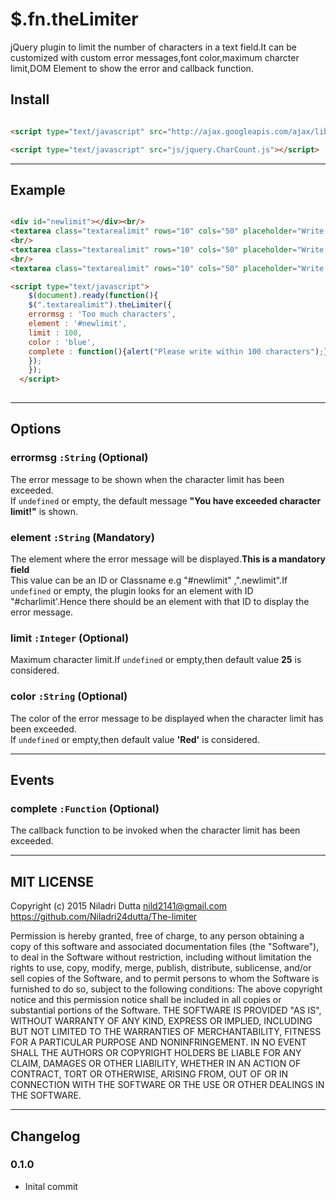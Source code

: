 # $.fn.theLimiter



jQuery plugin to limit the number of characters in a text field.It can be customized with custom error messages,font color,maximum charcter limit,DOM Element to show the error and callback function.


## Install

```html

<script type="text/javascript" src="http://ajax.googleapis.com/ajax/libs/jquery/1.10.1/jquery.min.js" ></script>

<script type="text/javascript" src="js/jquery.CharCount.js"></script>

```
---

## Example

```html

<div id="newlimit"></div><br/>
<textarea class="textarealimit" rows="10" cols="50" placeholder="Write something here(max 100 char)"></textarea><br/><br/>
<br/>
<textarea class="textarealimit" rows="10" cols="50" placeholder="Write something here(max 100 char)"></textarea><br/><br/>
<br/>
<textarea class="textarealimit" rows="10" cols="50" placeholder="Write something here(max 100 char)"></textarea><br/><br/>

<script type="text/javascript">
    $(document).ready(function(){
    $(".textarealimit").theLimiter({
    errormsg : 'Too much characters',
    element : '#newlimit',
    limit : 100,
    color : 'blue',
    complete : function(){alert("Please write within 100 characters");}
    });
    });
  </script>
  
  ```
  
 ---
## Options

### errormsg `:String` (Optional)
The error message to be shown when the character limit has been exceeded. <br/>
If `undefined` or empty, the default message <b>"You have exceeded character limit!"</b> is shown.

### element `:String` (Mandatory)

The element where the error message will be displayed.<b>This is a mandatory field</b> <br/>
This value can be an ID or Classname e.g "#newlimit" ,".newlimit".If `undefined` or empty,
the plugin looks for an element with ID "#charlimit'.Hence there should be an element with that ID to display the error message.

### limit `:Integer` (Optional)

Maximum character limit.If `undefined` or empty,then default value <b>25</b> is considered. 

### color `:String` (Optional)

The color of the error message to be displayed when the character limit has been exceeded.<br/>
If `undefined` or empty,then default value <b>'Red'</b> is considered. 

---

## Events

### complete `:Function` (Optional)

The callback function to be invoked when the character limit has been exceeded.

---
## MIT LICENSE

Copyright (c) 2015 Niladri Dutta <nild2141@gmail.com>
https://github.com/Niladri24dutta/The-limiter

Permission is hereby granted, free of charge, to any person obtaining a copy
of this software and associated documentation files (the "Software"), to deal
in the Software without restriction, including without limitation the rights
to use, copy, modify, merge, publish, distribute, sublicense, and/or sell
copies of the Software, and to permit persons to whom the Software is
furnished to do so, subject to the following conditions:
The above copyright notice and this permission notice shall be included in all
copies or substantial portions of the Software.
THE SOFTWARE IS PROVIDED "AS IS", WITHOUT WARRANTY OF ANY KIND, EXPRESS OR
IMPLIED, INCLUDING BUT NOT LIMITED TO THE WARRANTIES OF MERCHANTABILITY,
FITNESS FOR A PARTICULAR PURPOSE AND NONINFRINGEMENT. IN NO EVENT SHALL THE
AUTHORS OR COPYRIGHT HOLDERS BE LIABLE FOR ANY CLAIM, DAMAGES OR OTHER
LIABILITY, WHETHER IN AN ACTION OF CONTRACT, TORT OR OTHERWISE, ARISING FROM,
OUT OF OR IN CONNECTION WITH THE SOFTWARE OR THE USE OR OTHER DEALINGS IN THE
SOFTWARE.

---


## Changelog

### 0.1.0
 * Inital commit
